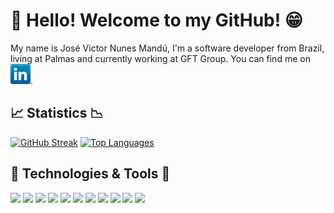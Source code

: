 # 👋 Hello! Welcome to my GitHub! 😁
My name is José Victor Nunes Mandú, I'm a software developer from Brazil, living at Palmas and currently working at GFT Group. You can find me on  [![LinkedIn][1]][1.1].

[1]: https://raw.githubusercontent.com/victor-nunesm/victor-nunesm/main/icons/linkedin.png (LinkedIn icon)

[1.1]: https://www.linkedin.com/in/jose-mandu99/

## 📈 Statistics 📉
[![GitHub Streak](http://github-readme-streak-stats.herokuapp.com?user=victor-nunesm&theme=dark&date_format=M%20j%5B%2C%20Y%5D)](https://git.io/streak-stats)
[![Top Languages](https://github-readme-stats.vercel.app/api/top-langs/?username=victor-nunesm&count_private=true&theme=dark)](https://github.com/victor-nunesm/github-readme-stats)

## 🔧 Technologies & Tools 🔨
<img src="https://img.shields.io/badge/OS-Linux-0E315C?style=for-the-badge&logo=linux&logoWidth=15"></img>
<img src="https://img.shields.io/badge/Shell-Bash-29405C?style=for-the-badge&logo=linux&logoWidth=15"></img>
<img src="https://img.shields.io/badge/Language-Javascript-yellow?style=for-the-badge&logo=javascript&logoWidth=15"></img>
<img src="https://img.shields.io/badge/Language-Typescript-blue?style=for-the-badge&logo=typescript&logoWidth=15"></img>
<img src="https://img.shields.io/badge/Language-HTML5-red?style=for-the-badge&logo=html5&logoWidth=15"></img>
<img src="https://img.shields.io/badge/Language-CSS3-6000EB?style=for-the-badge&logo=css3&logoWidth=15"></img>
<img src="https://img.shields.io/badge/Language-SASS-6000EB?style=for-the-badge&logo=sass&logoWidth=15"></img>
<img src="https://img.shields.io/badge/Language-LESS-6000EB?style=for-the-badge&logo=less&logoWidth=15"></img>
<img src="https://img.shields.io/badge/Editor-VSCode-29405C?style=for-the-badge&logo=visualstudiocode&logoWidth=15"></img>
<img src="https://img.shields.io/badge/Tools-Docker-blue?style=for-the-badge&logo=docker&logoWidth=15"></img>
<img src="https://img.shields.io/badge/Cloud-AWS-yellow?style=for-the-badge&logo=amazon&logoWidth=15"></img>

<!--




<img src="https://img.shields.io/badge/Tools-MySQL-29405C?style=for-the-badge&logo=linux&logoWidth=15"></img>
<img src="https://img.shields.io/badge/Tools-MongoDB-29405C?style=for-the-badge&logo=linux&logoWidth=15"></img>
<img src="https://img.shields.io/badge/Tools-SQLite-29405C?style=for-the-badge&logo=linux&logoWidth=15"></img>

-->

